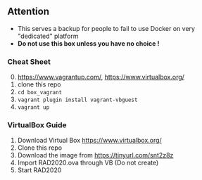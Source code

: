 ## Attention
- This serves a backup for people to fail to use Docker on very "dedicated" platform
- **Do not use this box unless you have no choice !**

### Cheat Sheet
0. https://www.vagrantup.com/, https://www.virtualbox.org/
1. clone this repo
2. `cd box_vagrant`
3. `vagrant plugin install vagrant-vbguest`
4. `vagrant up`

### VirtualBox Guide
1. Download Virtual Box https://www.virtualbox.org/
2. Clone this repo 
3. Download the image from https://tinyurl.com/snt2z8z
4. Import RAD2020.ova through VB (Do not create)
5. Start RAD2020 

